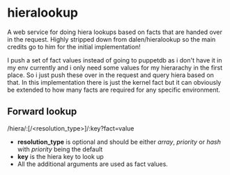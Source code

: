 hieralookup
===========

A web service for doing hiera lookups based on facts that are handed over in the request.
Highly stripped down from dalen/hieralookup so the main credits go to him for the initial implementation!

I push a set of fact values instead of going to puppetdb as i don't have it in my env currently
and i only need some values for my hierarachy in the first place. So i just push these over in the 
request and query hiera based on that. In this implementation there is just the kernel fact but it can obviously be extended to how many facts are required for any specific environment.

Forward lookup
--------------

/hiera/:[/&lt;resolution_type&gt;]/:key?fact=value

- __resolution_type__ is optional and should be either _array_, _priority_ or _hash_ with _priority_ being the default
- __key__ is the hiera key to look up
- All the additional arguments are used as fact values. 

